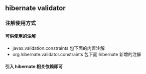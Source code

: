 ## hibernate validator

### 注解使用方式
#### 可供使用的注解
* javax.validation.constraints 包下面的内置注解
* org.hibernate.validator.constraints 包下面 hibernate 新增的注解
#### 引入 hibernate 相关依赖即可
